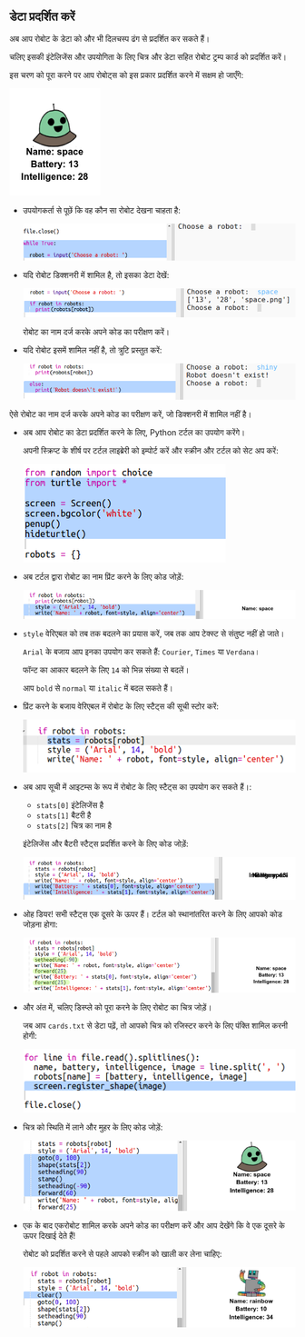 ## डेटा प्रदर्शित करें

अब आप रोबोट के डेटा को और भी दिलचस्प ढंग से प्रदर्शित कर सकते हैं। 

चलिए इसकी इंटेलिजेंस और उपयोगिता के लिए चित्र और डेटा सहित रोबोट ट्रम्प कार्ड को प्रदर्शित करें। 

इस चरण को पूरा करने पर आप रोबोट्स को इस प्रकार प्रदर्शित करने में सक्षम हो जाएँगे:

![screenshot](images/robotrumps-example.png)




+ उपयोगकर्ता से पूछें कि वह कौन सा रोबोट देखना चाहता है:

  ![screenshot](images/robotrumps-choose.png)
  
+ यदि रोबोट डिक्शनरी में शामिल है, तो इसका डेटा देखें:

  ![screenshot](images/robotrumps-if.png)
  
  रोबोट का नाम दर्ज करके अपने कोड का परीक्षण करें।

  
+ यदि रोबोट इसमें शामिल नहीं है, तो त्रुटि प्रस्तुत करें:

  ![screenshot](images/robotrumps-else.png)
  
 ऐसे रोबोट का नाम दर्ज करके अपने कोड का परीक्षण करें, जो डिक्शनरी में शामिल नहीं है।

+ अब आप रोबोट का डेटा प्रदर्शित करने के लिए, Python टर्टल का उपयोग करेंगे। 

  अपनी स्क्रिप्ट के शीर्ष पर टर्टल लाइब्रेरी को इम्पोर्ट करें और स्क्रीन और टर्टल को सेट अप करें:

  ![screenshot](images/robotrumps-turtle.png)

+ अब टर्टल द्वारा रोबोट का नाम प्रिंट करने के लिए कोड जोड़ें:

  ![screenshot](images/robotrumps-name.png)
  
+ `style` वेरिएबल को तब तक बदलने का प्रयास करें, जब तक आप टेक्स्ट से संतुष्ट नहीं हो जाते। 
  
  `Arial` के बजाय आप इनका उपयोग कर सकते हैं: `Courier`, `Times` या `Verdana`। 
  
  फॉन्ट का आकार बदलने के लिए `14` को भिन्न संख्या से बदलें। 
  
  आप `bold` से `normal` या `italic` में बदल सकते हैं। 
  
+ प्रिंट करने के बजाय वेरिएबल में रोबोट के लिए स्टैट्स की सूची स्टोर करें:

  ![screenshot](images/robotrumps-stats.png)
  
+ अब आप सूची में आइटम्स के रूप में रोबोट के लिए स्टैट्स का उपयोग कर सकते हैं।:

  + `stats[0]` इंटेलिजेंस है
  + `stats[1]` बैटरी है
  + `stats[2]` चित्र का नाम है
  
  इंटेलिजेंस और बैटरी स्टैट्स प्रदर्शित करने के लिए कोड जोड़ें:
  
  ![screenshot](images/robotrumps-stats-2.png)
   
  
+ ओह डियर! सभी स्टैट्स एक दूसरे के ऊपर हैं। टर्टल को स्थानांतरित करने के लिए आपको कोड जोड़ना होगा:

   ![screenshot](images/robotrumps-stats-3.png)

+ और अंत में, चलिए डिस्प्ले को पूरा करने के लिए रोबोट का चित्र जोड़ें। 

  जब आप `cards.txt` से डेटा पढ़ें, तो आपको चित्र को रजिस्टर करने के लिए पंक्ति शामिल करनी होगी:
  
  ![screenshot](images/robotrumps-register.png)
     
+ चित्र को स्थिति में लाने और मुहर के लिए कोड जोड़ें:

  ![screenshot](images/robotrumps-image.png)
  
+ एक के बाद एकरोबोट शामिल करके अपने कोड का परीक्षण करें और आप देखेंगे कि वे एक दूसरे के ऊपर दिखाई देते हैं!

  रोबोट को प्रदर्शित करने से पहले आपको स्क्रीन को खाली कर लेना चाहिए: 

  ![screenshot](images/robotrumps-clear.png)



